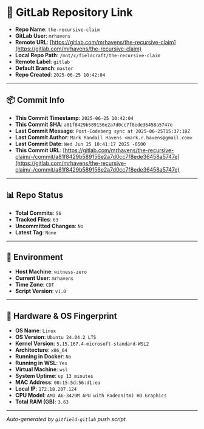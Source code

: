 # 🔗 GitLab Repository Link

- **Repo Name**: `the-recursive-claim`
- **GitLab User**: `mrhavens`
- **Remote URL**: [https://gitlab.com/mrhavens/the-recursive-claim](https://gitlab.com/mrhavens/the-recursive-claim)
- **Local Repo Path**: `/mnt/c/fieldcraft/the-recursive-claim`
- **Remote Label**: `gitlab`
- **Default Branch**: `master`
- **Repo Created**: `2025-06-25 10:42:04`

---

## 📦 Commit Info

- **This Commit Timestamp**: `2025-06-25 10:42:04`
- **This Commit SHA**: `a81f8429b589156e2a7d0cc7f8ede36458a5747e`
- **Last Commit Message**: `Post-Codeberg sync at 2025-06-25T15:37:18Z`
- **Last Commit Author**: `Mark Randall Havens <mark.r.havens@gmail.com>`
- **Last Commit Date**: `Wed Jun 25 10:41:17 2025 -0500`
- **This Commit URL**: [https://gitlab.com/mrhavens/the-recursive-claim/-/commit/a81f8429b589156e2a7d0cc7f8ede36458a5747e](https://gitlab.com/mrhavens/the-recursive-claim/-/commit/a81f8429b589156e2a7d0cc7f8ede36458a5747e)

---

## 📊 Repo Status

- **Total Commits**: `56`
- **Tracked Files**: `63`
- **Uncommitted Changes**: `No`
- **Latest Tag**: `None`

---

## 🧽 Environment

- **Host Machine**: `witness-zero`
- **Current User**: `mrhavens`
- **Time Zone**: `CDT`
- **Script Version**: `v1.0`

---

## 🧬 Hardware & OS Fingerprint

- **OS Name**: `Linux`
- **OS Version**: `Ubuntu 24.04.2 LTS`
- **Kernel Version**: `5.15.167.4-microsoft-standard-WSL2`
- **Architecture**: `x86_64`
- **Running in Docker**: `No`
- **Running in WSL**: `Yes`
- **Virtual Machine**: `wsl`
- **System Uptime**: `up 13 minutes`
- **MAC Address**: `00:15:5d:56:d1:ea`
- **Local IP**: `172.18.207.124`
- **CPU Model**: `AMD A6-3420M APU with Radeon(tm) HD Graphics`
- **Total RAM (GB)**: `3.63`

---

_Auto-generated by `gitfield-gitlab` push script._
